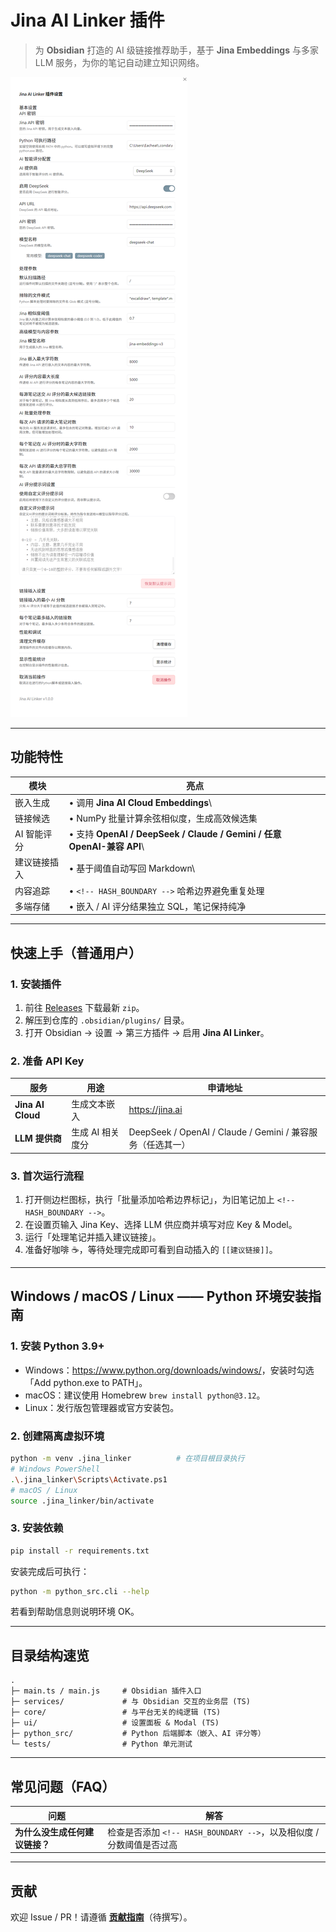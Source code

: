 # Jina AI Linker 插件

> 为 **Obsidian** 打造的 AI 级链接推荐助手，基于 **Jina Embeddings** 与多家 LLM 服务，为你的笔记自动建立知识网络。

![Jina AI Linker 预览](images/4.png)

---

## 功能特性

| 模块 | 亮点 |
|------|------|
| 嵌入生成 | • 调用 **Jina AI Cloud Embeddings**\
| 链接候选 | • NumPy 批量计算余弦相似度，生成高效候选集 |
| AI 智能评分 | • 支持 **OpenAI / DeepSeek / Claude / Gemini / 任意 OpenAI-兼容 API**\
| 建议链接插入 | • 基于阈值自动写回 Markdown\
| 内容追踪 | • `<!-- HASH_BOUNDARY -->` 哈希边界避免重复处理 |
| 多端存储 | • 嵌入 / AI 评分结果独立 SQL，笔记保持纯净 |

---

## 快速上手（普通用户）

### 1. 安装插件

1. 前往 [Releases](https://github.com/eacheat53/Jina-AI-Linker/releases) 下载最新 `zip`。
2. 解压到仓库的 `.obsidian/plugins/` 目录。
3. 打开 Obsidian → 设置 → 第三方插件 → 启用 **Jina AI Linker**。

### 2. 准备 API Key

| 服务 | 用途 | 申请地址 |
|------|------|-----------|
| **Jina AI Cloud** | 生成文本嵌入 | <https://jina.ai> |
| **LLM 提供商** | 生成 AI 相关度分 | DeepSeek / OpenAI / Claude / Gemini / 兼容服务（任选其一） |

### 3. 首次运行流程

1. 打开侧边栏图标，执行「批量添加哈希边界标记」，为旧笔记加上 `<!-- HASH_BOUNDARY -->`。
2. 在设置页输入 Jina Key、选择 LLM 供应商并填写对应 Key & Model。
3. 运行「处理笔记并插入建议链接」。
4. 准备好咖啡 ☕，等待处理完成即可看到自动插入的 `[[建议链接]]`。

---

## Windows / macOS / Linux —— Python 环境安装指南


### 1. 安装 Python 3.9+

- Windows：<https://www.python.org/downloads/windows/>，安装时勾选「Add python.exe to PATH」。
- macOS：建议使用 Homebrew `brew install python@3.12`。
- Linux：发行版包管理器或官方安装包。

### 2. 创建隔离虚拟环境

```bash
python -m venv .jina_linker          # 在项目根目录执行
# Windows PowerShell
.\.jina_linker\Scripts\Activate.ps1
# macOS / Linux
source .jina_linker/bin/activate
```

### 3. 安装依赖

```bash
pip install -r requirements.txt
```

安装完成后可执行：

```bash
python -m python_src.cli --help
```

若看到帮助信息则说明环境 OK。

---

## 目录结构速览

```text
.
├─ main.ts / main.js     # Obsidian 插件入口
├─ services/             # 与 Obsidian 交互的业务层 (TS)
├─ core/                 # 与平台无关的纯逻辑 (TS)
├─ ui/                   # 设置面板 & Modal (TS)
├─ python_src/           # Python 后端脚本（嵌入、AI 评分等）
└─ tests/                # Python 单元测试
```

---

## 常见问题（FAQ）

| 问题 | 解答 |
|------|------|
| **为什么没生成任何建议链接？** | 检查是否添加 `<!-- HASH_BOUNDARY -->`，以及相似度 / 分数阈值是否过高 |

---

## 贡献

欢迎 Issue / PR！请遵循 **[贡献指南](CONTRIBUTING.md)**（待撰写）。